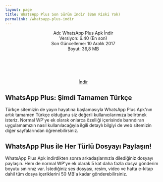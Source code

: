 ```yaml
---
layout: page
title: WhatsApp Plus Son Sürüm İndir (Ban Riski Yok)
permalink: /whatsapp-plus-indir
---
```


<script async src="//pagead2.googlesyndication.com/pagead/js/adsbygoogle.js"></script>
<!-- KingBaglanti -->
<ins class="adsbygoogle"
     style="display:block"
     data-ad-client="ca-pub-7942429830883405"
     data-ad-slot="4590880399"
     data-ad-format="link"></ins>
<script>
(adsbygoogle = window.adsbygoogle || []).push({});
</script>
<center>
Adı: WhatsApp Plus Apk İndir<br />
Versiyon: 6.40 (En son)<br />
Son Güncelleme: 10 Aralık 2017<br />
Boyut: 36,8 MB<br />
<center>
<script async="" src="//pagead2.googlesyndication.com/pagead/js/adsbygoogle.js"></script>
<!-- 200 90 -->
<ins class="adsbygoogle" data-ad-client="ca-pub-7942429830883405" data-ad-slot="4977168797" style="display: inline-block; height: 90px; width: 200px;"></ins>
<script>
(adsbygoogle = window.adsbygoogle || []).push({});
</script>
</center>
<a rel="nofollow" href="http://down-s1.official-plus.com/WhatsApp-Plus-v6.30@Official-Plus.com.apk" target="_blank">İndir</a>
<script async src="//pagead2.googlesyndication.com/pagead/js/adsbygoogle.js"></script>
<!-- KingBaglanti -->
<ins class="adsbygoogle"
     style="display:block"
     data-ad-client="ca-pub-7942429830883405"
     data-ad-slot="4590880399"
     data-ad-format="link"></ins>
<script>
(adsbygoogle = window.adsbygoogle || []).push({});
</script>
</center>
<h2>WhatsApp Plus: Şimdi Tamamen Türkçe</h2>
Türkçe sitemizin de yayın hayatına başlamasıyla WhatsApp Plus Apk'nın artık tamamen Türkçe olduğunu siz değerli kullanıcılarımıza belirtmek isteriz. Normal WP'ye ek olarak onlarca özelliği içerisinde barındıran uygulamamızın nasıl kullanılacağıyla ilgili detaylı bilgiyi de web sitemizin diğer sayfalarından öğrenebilirsiniz.

<h2>WhatsApp Plus ile Her Türlü Dosyayı Paylaşın!</h2>
WhatsApp Plus Apk indirdikten sonra arkadaşlarınızla dilediğiniz dosyayı paylaşın. Hem de normal WP'ye ek olarak 5 kat daha fazla dosya gönderim boyutu sınırınız var. İstediğiniz ses dosyası, resim, video ve hatta e-kitap dahil tüm dosya içeriklerini 50 MB'a kadar gönderebilirsiniz.
